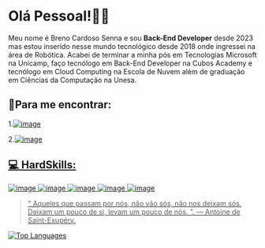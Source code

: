 # Olá Pessoal!:vulcan_salute::nerd_face:

Meu nome é Breno Cardoso Senna e sou **Back-End Developer** desde 2023 mas estou inserido nesse mundo tecnológico desde 2018 onde ingressei na área de Robótica. Acabei de terminar a minha pós em Tecnologias Microsoft na Unicamp, faço tecnólogo em Back-End Developer na Cubos Academy e tecnólogo em Cloud Computing na Escola de Nuvem além de graduação em Ciências da Computação na Unesa.

## :see_no_evil:Para me encontrar:


1.[![image](https://github.com/BrenoCSenna/BrenoCSenna/assets/100354416/42b7ab99-ce03-4fc4-8181-cbcedf028700)](https://www.linkedin.com/in/brenosenna)

2.[![image](https://github.com/BrenoCSenna/BrenoCSenna/assets/100354416/b8b01bfa-9708-48e6-960a-04d4774e3cf7)](brenosenna90@gmail.com)

<a href="mailto:brenosenna90@gmail.com">

## 💻 HardSkills: 
![image](https://github.com/BrenoCSenna/BrenoCSenna/assets/100354416/c4ed164e-c29c-4b61-8905-e01e7b5854fa)
![image](https://github.com/BrenoCSenna/BrenoCSenna/assets/100354416/5cf16b80-c064-4851-b69b-2ea9432d98c8)
![image](https://github.com/BrenoCSenna/BrenoCSenna/assets/100354416/8915f929-f6db-4795-84f7-6c8c51055195)
![image](https://github.com/BrenoCSenna/BrenoCSenna/assets/100354416/5fbd22cc-3036-43b4-a478-51eaccb94be2)
![image](https://github.com/BrenoCSenna/BrenoCSenna/assets/100354416/f36b563d-4931-47bc-b44a-2ce67b699af9)

> “ Aqueles que passam por nós, não vão sós, não nos deixam sós. Deixam um pouco de si, levam um pouco de nós. ”. 
― Antoine de Saint-Exupéry.

![Top Languages](https://github-readme-stats.vercel.app/api/top-langs/?username=BrenoCSenna&theme=radical)

<!--![Breno's GitHub stats](https://github-readme-stats.vercel.app/api?username=BrenoCSenna&theme=radical)-->
